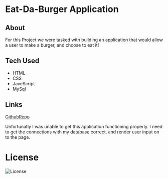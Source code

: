 # Eat-Da-Burger Application

## About
For this Project we were tasked with building an application that would allow a user to make a burger, and choose to eat it! 

## Tech Used
<ul>
<li> HTML</li>
<li> CSS</li>
<li> JaveScript</li>
<li> MySql </li>
</ul>

## Links

[GithubRepo](https://github.com/Nickcostanza/my-burger-app)

Unfortunatly I was unable to get this application functioning properly. I need to get the connections with my database correct, and render user input on to the page.



# License
![License](https://img.shields.io/badge/License-MIT-blue.svg "License Badge")